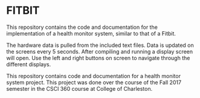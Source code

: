 # FITBIT
This repository contains the code and documentation for the implementation of a health monitor system, similar to that of a Fitbit.

The hardware data is pulled from the included text files.
Data is updated on the screens every 5 seconds.
After compiling and running a display screen will open.
Use the left and right buttons on screen to navigate through the different displays.


This repository contains code and documentation for a health monitor system project. This project was done over the course of the Fall 2017 semester in the CSCI 360 course at College of Charleston.
